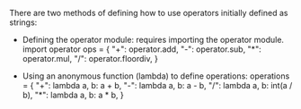 There are two methods of defining how to use operators initially defined as strings:
- Defining the operator module: requires importing the operator module.
    import operator
    ops = {
             "+": operator.add,
            "-": operator.sub,
            "*": operator.mul,
             "/": operator.floordiv,
        }

- Using an anonymous function (lambda) to define operations:
    operations = {
            "+": lambda a, b: a + b,
            "-": lambda a, b: a - b,
            "/": lambda a, b: int(a / b),
            "*": lambda a, b: a * b,
        }

